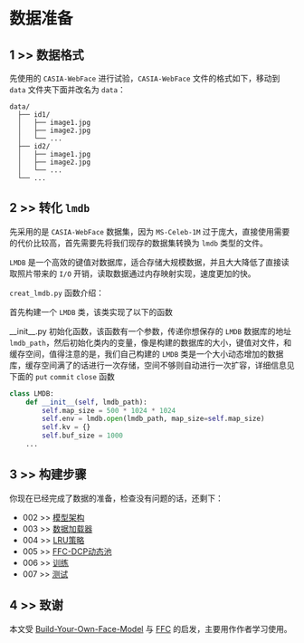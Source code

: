 # 数据准备

## 1 >> 数据格式

先使用的 `CASIA-WebFace` 进行试验，`CASIA-WebFace` 文件的格式如下，移动到 `data` 文件夹下面并改名为 `data`：

```
data/
  ├── id1/
  │   ├── image1.jpg
  │   ├── image2.jpg
  │   └── ...
  ├── id2/
  │   ├── image1.jpg
  │   ├── image2.jpg
  │   └── ...
  └── ...
```

## 2 >> 转化 `lmdb`

先采用的是 `CASIA-WebFace` 数据集，因为 `MS-Celeb-1M` 过于庞大，直接使用需要的代价比较高，首先需要先将我们现存的数据集转换为 `lmdb` 类型的文件。

`LMDB` 是一个高效的键值对数据库，适合存储大规模数据，并且大大降低了直接读取照片带来的 `I/O` 开销，读取数据通过内存映射实现，速度更加的快。

`creat_lmdb.py` 函数介绍：

首先构建一个 `LMDB` 类，该类实现了以下的函数

\_\_init\_\_.py 初始化函数，该函数有一个参数，传递你想保存的 `LMDB` 数据库的地址 `lmdb_path`，然后初始化类内的变量，像是构建的数据库的大小，键值对文件，和缓存空间，值得注意的是，我们自己构建的 `LMDB` 类是一个大小动态增加的数据库，缓存空间满了的话进行一次存储，空间不够则自动进行一次扩容，详细信息见下面的 `put` `commit` `close` 函数

```python
class LMDB:
    def __init__(self, lmdb_path):
        self.map_size = 500 * 1024 * 1024
        self.env = lmdb.open(lmdb_path, map_size=self.map_size)
        self.kv = {}
        self.buf_size = 1000
    ...
```

## 3 >> 构建步骤

你现在已经完成了数据的准备，检查没有问题的话，还剩下：

- 002 >> [模型架构](https://github.com/sqnkkang/Very-Large-Scale-Face-Recognition/blob/master/recognition/model.md)
- 003 >> [数据加载器](https://github.com/sqnkkang/Very-Large-Scale-Face-Recognition/blob/master/recognition/dataloader.md)
- 004 >> [LRU策略](https://github.com/sqnkkang/Very-Large-Scale-Face-Recognition/blob/master/recognition/lru.md)
- 005 >> [FFC-DCP动态池](https://github.com/sqnkkang/Very-Large-Scale-Face-Recognition/blob/master/recognition/ffc_dcp.md)
- 006 >> [训练](https://github.com/sqnkkang/Very-Large-Scale-Face-Recognition/blob/master/recognition/train.md)
- 007 >> [测试](https://github.com/sqnkkang/Very-Large-Scale-Face-Recognition/blob/master/recognition/test.md)

## 4 >> 致谢

本文受 [Build-Your-Own-Face-Model](https://github.com/siriusdemon/Build-Your-Own-Face-Model/) 与 [FFC](https://github.com/tiandunx/FFC/) 的启发，主要用作作者学习使用。
